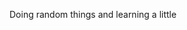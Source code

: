 Doing random things and learning a little
<!---
PaulineoDPlayer1/PaulineoDPlayer1 is a ✨ special ✨ repository because its `README.md` (this file) appears on your GitHub profile.
You can click the Preview link to take a look at your changes.
--->
